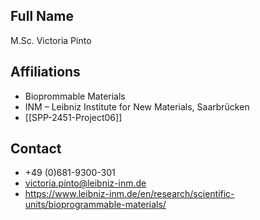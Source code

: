 ## Full Name
M.Sc. Victoria Pinto

## Affiliations
- Bioprommable Materials
- INM – Leibniz Institute for New Materials, Saarbrücken
- [[SPP-2451-Project06]]
## Contact
- +49 (0)681-9300-301
- victoria.pinto@leibniz-inm.de
- https://www.leibniz-inm.de/en/research/scientific-units/bioprogrammable-materials/
